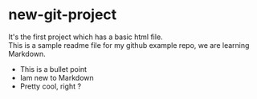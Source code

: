 # new-git-project
It's the first project which has a basic html file.  
This is a sample readme file for my github example repo, we are learning Markdown.  
* This is a bullet point
* Iam new to Markdown
* Pretty cool, right ?

